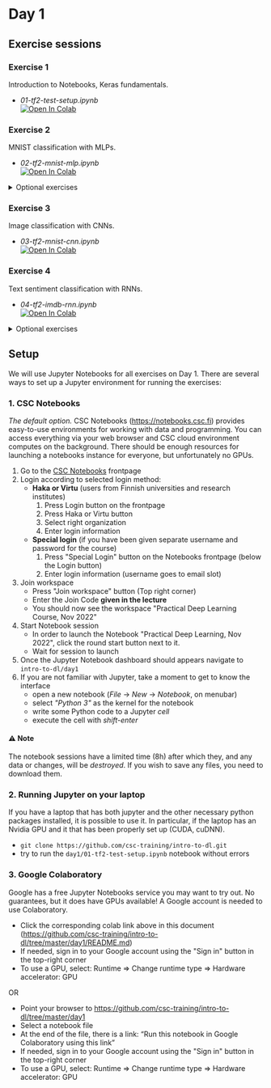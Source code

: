 # Day 1

## Exercise sessions

### Exercise 1

Introduction to Notebooks, Keras fundamentals.

* *01-tf2-test-setup.ipynb*<br/>[![Open In Colab](https://colab.research.google.com/assets/colab-badge.svg)](https://colab.research.google.com/github/csc-training/intro-to-dl/blob/master/day1/01-tf2-test-setup.ipynb)

### Exercise 2

MNIST classification with MLPs.

* *02-tf2-mnist-mlp.ipynb*<br/>[![Open In Colab](https://colab.research.google.com/assets/colab-badge.svg)](https://colab.research.google.com/github/csc-training/intro-to-dl/blob/master/day1/02-tf2-mnist-mlp.ipynb)

<details><summary>Optional exercises</summary>

* *pytorch-mnist-mlp.ipynb* (Pytorch version)<br/>[![Open In Colab](https://colab.research.google.com/assets/colab-badge.svg)](https://colab.research.google.com/github/csc-training/intro-to-dl/blob/master/day1/optional/pytorch-mnist-mlp.ipynb)

* *tf2-chd-mlp.ipynb* (Regression with MLPs)<br/>[![Open In Colab](https://colab.research.google.com/assets/colab-badge.svg)](https://colab.research.google.com/github/csc-training/intro-to-dl/blob/master/day1/optional/tf2-chd-mlp.ipynb)

</details>

### Exercise 3

Image classification with CNNs.

* *03-tf2-mnist-cnn.ipynb*<br/>[![Open In Colab](https://colab.research.google.com/assets/colab-badge.svg)](https://colab.research.google.com/github/csc-training/intro-to-dl/blob/master/day1/03-tf2-mnist-cnn.ipynb)

### Exercise 4

Text sentiment classification with RNNs.

* *04-tf2-imdb-rnn.ipynb*<br/>[![Open In Colab](https://colab.research.google.com/assets/colab-badge.svg)](https://colab.research.google.com/github/csc-training/intro-to-dl/blob/master/day1/04-tf2-imdb-rnn.ipynb)

<details><summary>Optional exercises</summary>

* *tf2-aclImdb-bert.ipynb* (Text sentiment classification with BERT)<br/>[![Open In Colab](https://colab.research.google.com/assets/colab-badge.svg)](https://colab.research.google.com/github/csc-training/intro-to-dl/blob/master/day1/optional/tf2-aclImdb-bert.ipynb)

* *tf2-imdb-cnn.ipynb* (Text sentiment classification with CNNs)<br/>[![Open In Colab](https://colab.research.google.com/assets/colab-badge.svg)](https://colab.research.google.com/github/csc-training/intro-to-dl/blob/master/day1/optional/tf2-imdb-cnn.ipynb)

* *tf2-mnist-rnn.ipynb* (MNIST classification with RNNs)<br/>[![Open In Colab](https://colab.research.google.com/assets/colab-badge.svg)](https://colab.research.google.com/github/csc-training/intro-to-dl/blob/master/day1/optional/tf2-mnist-rnn.ipynb)

</details>

## Setup

We will use Jupyter Notebooks for all exercises on Day 1. There are several ways to set up a Jupyter environment for running the exercises:

### 1. CSC Notebooks

*The default option.* CSC Notebooks (https://notebooks.csc.fi) provides easy-to-use environments for working with data and programming. You can access everything via your web browser and CSC cloud environment computes on the background. There should be enough resources for launching a notebooks instance for everyone, but unfortunately no GPUs. 

1. Go to the [CSC Notebooks](https://notebooks.csc.fi) frontpage
2. Login according to selected login method:
   - **Haka or Virtu** (users from Finnish universities and research institutes)
       1. Press Login button on the frontpage
       2. Press Haka or Virtu button
       3. Select right organization
       4. Enter login information
   - **Special login** (if you have been given separate username and password for the course)
       1. Press "Special Login" button on the Notebooks frontpage (below the Login button)
       2. Enter login information (username goes to email slot)
3. Join workspace
   - Press "Join workspace" button (Top right corner)
   - Enter the Join Code **given in the lecture**
   - You should now see the workspace "Practical Deep Learning Course, Nov 2022"
4. Start Notebook session
   - In order to launch the Notebook "Practical Deep Learning, Nov 2022", click the round start button next to it.
   - Wait for session to launch
5. Once the Jupyter Notebook dashboard should appears navigate to `intro-to-dl/day1` 
6. If you are not familiar with Jupyter, take a moment to get to know the interface
   - open a new notebook (*File* -> *New* -> *Notebook*, on menubar) 
   - select *"Python 3"* as the kernel for the notebook
   - write some Python code to a Jupyter *cell*
   - execute the cell with *shift-enter*

#### :warning: Note
The notebook sessions have a limited time (8h) after which they, and any data or changes, will be *destroyed*. If you wish to save any files, you need to download them.
    
### 2. Running Jupyter on your laptop

If you have a laptop that has both jupyter and the other necessary python packages installed, it is possible to use it. In particular, if the laptop has an Nvidia GPU and it that has been properly set up (CUDA, cuDNN).

* `git clone https://github.com/csc-training/intro-to-dl.git`   
* try to run the `day1/01-tf2-test-setup.ipynb` notebook without errors

### 3. Google Colaboratory

Google has a free Jupyter Notebooks service you may want to try out. No guarantees, but it does have GPUs available! A Google account is needed to use Colaboratory. 

* Click the corresponding colab link above in this document (https://github.com/csc-training/intro-to-dl/tree/master/day1/README.md)
* If needed, sign in to your Google account using the "Sign in" button in the top-right corner
* To use a GPU, select: Runtime => Change runtime type => Hardware accelerator: GPU

OR

* Point your browser to https://github.com/csc-training/intro-to-dl/tree/master/day1 
* Select a notebook file
* At the end of the file, there is a link: “Run this notebook in Google Colaboratory using this link”
* If needed, sign in to your Google account using the "Sign in" button in the top-right corner
* To use a GPU, select: Runtime => Change runtime type => Hardware accelerator: GPU
